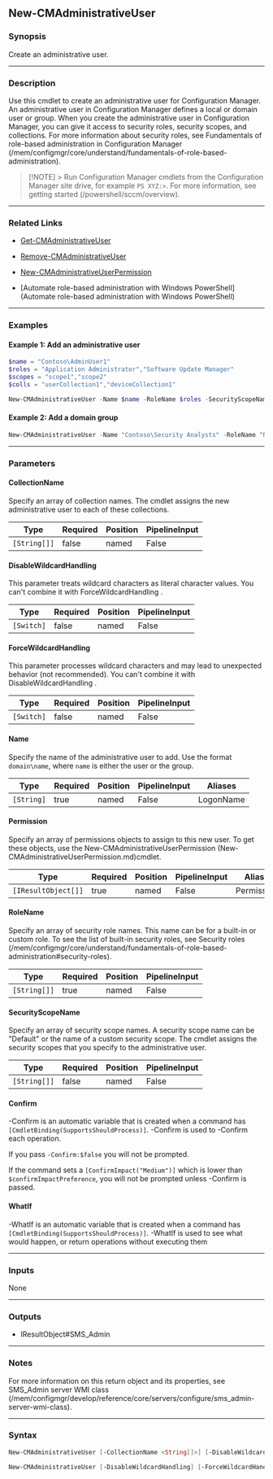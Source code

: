 New-CMAdministrativeUser
------------------------




### Synopsis
Create an administrative user.



---


### Description

Use this cmdlet to create an administrative user for Configuration Manager. An administrative user in Configuration Manager defines a local or domain user or group. When you create the administrative user in Configuration Manager, you can give it access to security roles, security scopes, and collections. For more information about security roles, see Fundamentals of role-based administration in Configuration Manager (/mem/configmgr/core/understand/fundamentals-of-role-based-administration).



> [!NOTE] > Run Configuration Manager cmdlets from the Configuration Manager site drive, for example `PS XYZ:>`. For more information, see getting started (/powershell/sccm/overview).



---


### Related Links
* [Get-CMAdministrativeUser](Get-CMAdministrativeUser)



* [Remove-CMAdministrativeUser](Remove-CMAdministrativeUser)



* [New-CMAdministrativeUserPermission](New-CMAdministrativeUserPermission)



* [Automate role-based administration with Windows PowerShell](Automate role-based administration with Windows PowerShell)





---


### Examples
#### Example 1: Add an administrative user
```PowerShell
$name = "Contoso\AdminUser1"
$roles = "Application Administrator","Software Update Manager"
$scopes = "scope1","scope2"
$colls = "userCollection1","deviceCollection1"

New-CMAdministrativeUser -Name $name -RoleName $roles -SecurityScopeName $scopes -CollectionName $colls
```

#### Example 2: Add a domain group
```PowerShell
New-CMAdministrativeUser -Name "Contoso\Security Analysts" -RoleName "Read-only Analyst"
```



---


### Parameters
#### **CollectionName**

Specify an array of collection names. The cmdlet assigns the new administrative user to each of these collections.






|Type        |Required|Position|PipelineInput|
|------------|--------|--------|-------------|
|`[String[]]`|false   |named   |False        |



#### **DisableWildcardHandling**

This parameter treats wildcard characters as literal character values. You can't combine it with ForceWildcardHandling .






|Type      |Required|Position|PipelineInput|
|----------|--------|--------|-------------|
|`[Switch]`|false   |named   |False        |



#### **ForceWildcardHandling**

This parameter processes wildcard characters and may lead to unexpected behavior (not recommended). You can't combine it with DisableWildcardHandling .






|Type      |Required|Position|PipelineInput|
|----------|--------|--------|-------------|
|`[Switch]`|false   |named   |False        |



#### **Name**

Specify the name of the administrative user to add. Use the format `domain\name`, where `name` is either the user or the group.






|Type      |Required|Position|PipelineInput|Aliases  |
|----------|--------|--------|-------------|---------|
|`[String]`|true    |named   |False        |LogonName|



#### **Permission**

Specify an array of permissions objects to assign to this new user. To get these objects, use the New-CMAdministrativeUserPermission (New-CMAdministrativeUserPermission.md)cmdlet.






|Type               |Required|Position|PipelineInput|Aliases    |
|-------------------|--------|--------|-------------|-----------|
|`[IResultObject[]]`|true    |named   |False        |Permissions|



#### **RoleName**

Specify an array of security role names. This name can be for a built-in or custom role. To see the list of built-in security roles, see Security roles (/mem/configmgr/core/understand/fundamentals-of-role-based-administration#security-roles).






|Type        |Required|Position|PipelineInput|
|------------|--------|--------|-------------|
|`[String[]]`|true    |named   |False        |



#### **SecurityScopeName**

Specify an array of security scope names. A security scope name can be "Default" or the name of a custom security scope. The cmdlet assigns the security scopes that you specify to the administrative user.






|Type        |Required|Position|PipelineInput|
|------------|--------|--------|-------------|
|`[String[]]`|false   |named   |False        |



#### **Confirm**
-Confirm is an automatic variable that is created when a command has ```[CmdletBinding(SupportsShouldProcess)]```.
-Confirm is used to -Confirm each operation.

If you pass ```-Confirm:$false``` you will not be prompted.


If the command sets a ```[ConfirmImpact("Medium")]``` which is lower than ```$confirmImpactPreference```, you will not be prompted unless -Confirm is passed.

#### **WhatIf**
-WhatIf is an automatic variable that is created when a command has ```[CmdletBinding(SupportsShouldProcess)]```.
-WhatIf is used to see what would happen, or return operations without executing them


---


### Inputs
None





---


### Outputs
* IResultObject#SMS_Admin






---


### Notes
For more information on this return object and its properties, see SMS_Admin server WMI class (/mem/configmgr/develop/reference/core/servers/configure/sms_admin-server-wmi-class).



---


### Syntax
```PowerShell
New-CMAdministrativeUser [-CollectionName <String[]>] [-DisableWildcardHandling] [-ForceWildcardHandling] -Name <String> -RoleName <String[]> [-SecurityScopeName <String[]>] [-Confirm] [-WhatIf] [<CommonParameters>]
```
```PowerShell
New-CMAdministrativeUser [-DisableWildcardHandling] [-ForceWildcardHandling] -Name <String> -Permission <IResultObject[]> [-Confirm] [-WhatIf] [<CommonParameters>]
```
